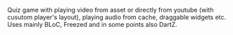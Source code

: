 Quiz game with playing video from asset or directly from youtube (with cusutom player's layout), playing audio from cache, draggable widgets etc.
Uses mainly BLoC, Freezed and in some points also DartZ.
